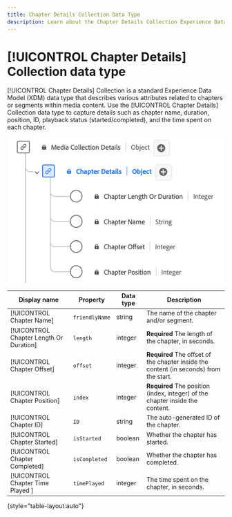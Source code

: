 ```yaml
---
title: Chapter Details Collection Data Type
description: Learn about the Chapter Details Collection Experience Data Model (XDM) data type.
---
```

# [!UICONTROL Chapter Details] Collection data type

[!UICONTROL Chapter Details] Collection is a standard Experience Data Model (XDM) data type that describes various attributes related to chapters or segments within media content. Use the [!UICONTROL Chapter Details] Collection data type to capture details such as chapter name, duration, position, ID, playback status (started/completed), and the time spent on each chapter.

![A diagram of the Chapter Details Collection data type.](../images/data-types/chapter-details-collection.png)

| Display name              | Property      | Data type | Description                                       |
|---------------------------|---------------|-----------|---------------------------------------------------|
| [!UICONTROL Chapter Name]              | `friendlyName` | string    | The name of the chapter and/or segment.           |
| [!UICONTROL Chapter Length Or Duration]| `length`       | integer   | **Required** The length of the chapter, in seconds.            |
| [!UICONTROL Chapter Offset]            | `offset`      | integer   | **Required** The offset of the chapter inside the content (in seconds) from the start. |
| [!UICONTROL Chapter Position]          | `index`       | integer   | **Required** The position (index, integer) of the chapter inside the content. |
| [!UICONTROL Chapter ID]                | `ID`          | string    | The auto-generated ID of the chapter.             |
| [!UICONTROL Chapter Started]           | `isStarted`   | boolean   | Whether the chapter has started.                  |
| [!UICONTROL Chapter Completed]         | `isCompleted` | boolean   | Whether the chapter has completed.                |
| [!UICONTROL Chapter Time Played ]      | `timePlayed`  | integer   | The time spent on the chapter, in seconds.        |

{style="table-layout:auto"}
